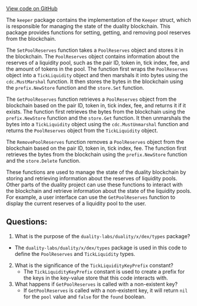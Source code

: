 [View code on GitHub](https://github.com/duality-labs/duality/dex/keeper/pool_reserves.go)

The `keeper` package contains the implementation of the `Keeper` struct, which is responsible for managing the state of the duality blockchain. This package provides functions for setting, getting, and removing pool reserves from the blockchain.

The `SetPoolReserves` function takes a `PoolReserves` object and stores it in the blockchain. The `PoolReserves` object contains information about the reserves of a liquidity pool, such as the pair ID, token in, tick index, fee, and the amount of tokens in the pool. The function first wraps the `PoolReserves` object into a `TickLiquidity` object and then marshals it into bytes using the `cdc.MustMarshal` function. It then stores the bytes in the blockchain using the `prefix.NewStore` function and the `store.Set` function.

The `GetPoolReserves` function retrieves a `PoolReserves` object from the blockchain based on the pair ID, token in, tick index, fee, and returns it if it exists. The function first retrieves the bytes from the blockchain using the `prefix.NewStore` function and the `store.Get` function. It then unmarshals the bytes into a `TickLiquidity` object using the `cdc.MustUnmarshal` function and returns the `PoolReserves` object from the `TickLiquidity` object.

The `RemovePoolReserves` function removes a `PoolReserves` object from the blockchain based on the pair ID, token in, tick index, fee. The function first retrieves the bytes from the blockchain using the `prefix.NewStore` function and the `store.Delete` function.

These functions are used to manage the state of the duality blockchain by storing and retrieving information about the reserves of liquidity pools. Other parts of the duality project can use these functions to interact with the blockchain and retrieve information about the state of the liquidity pools. For example, a user interface can use the `GetPoolReserves` function to display the current reserves of a liquidity pool to the user.
## Questions: 
 1. What is the purpose of the `duality-labs/duality/x/dex/types` package?
   - The `duality-labs/duality/x/dex/types` package is used in this code to define the `PoolReserves` and `TickLiquidity` types.
2. What is the significance of the `TickLiquidityKeyPrefix` constant?
   - The `TickLiquidityKeyPrefix` constant is used to create a prefix for the keys in the key-value store that this code interacts with.
3. What happens if `GetPoolReserves` is called with a non-existent key?
   - If `GetPoolReserves` is called with a non-existent key, it will return `nil` for the `pool` value and `false` for the `found` boolean.